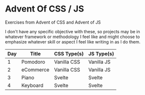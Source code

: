 # Advent Of CSS / JS

Exercises from Advent of CSS and Advent of JS

I don't have any specific objective with these, so projects may be in whatever framework or methodology I feel like and might choose to emphasize whatever skill or aspect I feel like writing in as I do them.

| Day | Title | CSS Type(s) | JS Type(s) |
| --- | --- | --- | --- |
| 1   | Pomodoro | Vanilla CSS | Vanilla JS |
| 2   | eCommerce | Vanilla CSS | Vanilla JS |
| 3   | Piano | Svelte | Svelte |
| 4   | Keyboard | Svelte | Svelte |
